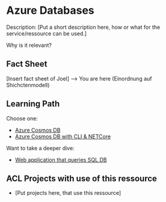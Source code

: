 # Azure Databases

Description:
[Put a short description here, how or what for the service/ressource can be used.]

Why is it relevant?


## Fact Sheet

[Insert fact sheet of Joel]
--> You are here (Einordnung auf Shichctenmodell)

## Learning Path

Choose one:

* [Azure Cosmos DB](https://docs.microsoft.com/en-us/learn/paths/az-204-develop-solutions-that-use-azure-cosmos-db/)
* [Azure Cosmos DB with CLI & NETCore](https://docs.microsoft.com/en-us/learn/modules/work-with-cosmos-db/3-exercise-work-cosmos-db-dotnet)

Want to take a deeper dive:

* [Web application that queries SQL DB](https://docs.microsoft.com/en-us/learn/modules/develop-app-that-queries-azure-sql/)

## ACL Projects with use of this ressource

* [Put projects here, that use this ressource]
